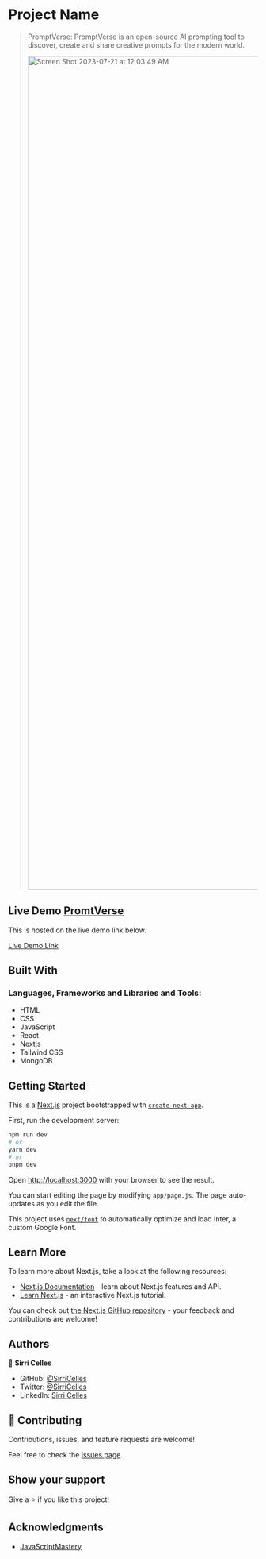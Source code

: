 # Project Name
> PromptVerse:
> PromptVerse is an open-source AI prompting tool to discover, create and share creative prompts for the modern world.
> 
> <img width="1680" alt="Screen Shot 2023-07-21 at 12 03 49 AM" src="https://github.com/SirriCelles/prompt-verse/assets/42035795/2e208cf4-e1ed-4b64-b801-48e2020a874d">


## Live Demo  [PromtVerse](https://prompt-verse-3r7hzwsdy-sirricelles.vercel.app/)

This is hosted on the live demo link below.

[Live Demo Link](https://prompt-verse-3r7hzwsdy-sirricelles.vercel.app/)

## Built With
### Languages, Frameworks and Libraries and Tools:
- HTML
- CSS
- JavaScript
- React
- Nextjs
- Tailwind CSS
- MongoDB
## Getting Started

This is a [Next.js](https://nextjs.org/) project bootstrapped with [`create-next-app`](https://github.com/vercel/next.js/tree/canary/packages/create-next-app).

First, run the development server:

```bash
npm run dev
# or
yarn dev
# or
pnpm dev
```

Open [http://localhost:3000](http://localhost:3000) with your browser to see the result.

You can start editing the page by modifying `app/page.js`. The page auto-updates as you edit the file.

This project uses [`next/font`](https://nextjs.org/docs/basic-features/font-optimization) to automatically optimize and load Inter, a custom Google Font.

## Learn More

To learn more about Next.js, take a look at the following resources:

- [Next.js Documentation](https://nextjs.org/docs) - learn about Next.js features and API.
- [Learn Next.js](https://nextjs.org/learn) - an interactive Next.js tutorial.

You can check out [the Next.js GitHub repository](https://github.com/vercel/next.js/) - your feedback and contributions are welcome!

## Authors

👤 **Sirri Celles**

- GitHub: [@SirriCelles](https://github.com/SirriCelles)
- Twitter: [@SirriCelles](https://twitter.com/SirriCelles?t=fZl0blItFUQDC5vozH47nA&s=09)
- LinkedIn: [Sirri Celles](https://www.linkedin.com/in/sirricelles)


## 🤝 Contributing

Contributions, issues, and feature requests are welcome!

Feel free to check the [issues page](https://github.com/SirriCelles/prompt-verse/issues).

## Show your support

Give a ⭐️ if you like this project!

## Acknowledgments

- [JavaScriptMastery](https://www.jsmastery.pro/)
